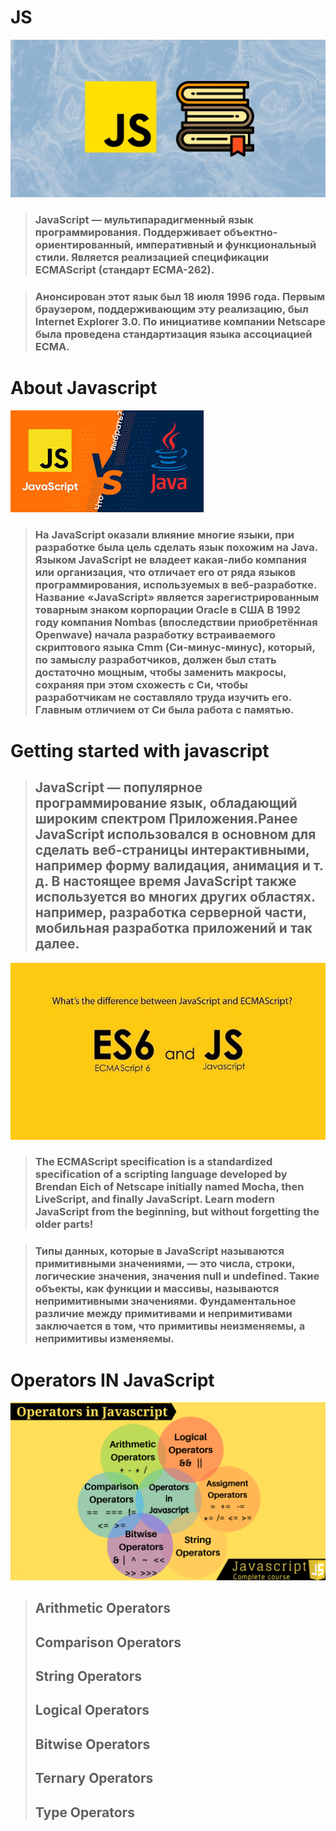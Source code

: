 # JS
![Alt text](./img/5aea0e4b4153ef80c37380b18a0a697e.jpg)
> ### JavaScript — мультипарадигменный язык программирования. Поддерживает объектно-ориентированный, императивный и функциональный стили. Является реализацией спецификации ECMAScript (стандарт ECMA-262).

> ### Анонсирован этот язык был 18 июля 1996 года. Первым браузером, поддерживающим эту реализацию, был Internet Explorer 3.0. По инициативе компании Netscape была проведена стандартизация языка ассоциацией ECMA.

# About Javascript 
![Alt text](./img/images.jpg)
> ### На JavaScript оказали влияние многие языки, при разработке была цель сделать язык похожим на Java. Языком JavaScript не владеет какая-либо компания или организация, что отличает его от ряда языков программирования, используемых в веб-разработке. Название «JavaScript» является зарегистрированным товарным знаком корпорации Oracle в США В 1992 году компания Nombas (впоследствии приобретённая Openwave) начала разработку встраиваемого скриптового языка Cmm (Си-минус-минус), который, по замыслу разработчиков, должен был стать достаточно мощным, чтобы заменить макросы, сохраняя при этом схожесть с Си, чтобы разработчикам не составляло труда изучить его. Главным отличием от Си была работа с памятью.

# Getting started with javascript 
>## JavaScript — популярное программирование язык, обладающий широким спектром Приложения.Ранее JavaScript использовался в основном для сделать веб-страницы интерактивными, например форму валидация, анимация и т. д. В настоящее время JavaScript также используется во многих других областях. например, разработка серверной части, мобильная разработка приложений и так далее.
![Alt text](./img/1_oOGRlsUKFH2zOUg_jD-R9w.jpg)
>### The ECMAScript specification is a standardized specification of a scripting language developed by Brendan Eich of Netscape initially named Mocha, then LiveScript, and finally JavaScript. Learn modern JavaScript from the beginning, but without forgetting the older parts!

>### Типы данных, которые в JavaScript называются примитивными значениями, — это числа, строки, логические значения, значения null и undefined. Такие объекты, как функции и массивы, называются непримитивными значениями. Фундаментальное различие между примитивами и непримитивами заключается в том, что примитивы неизменяемы, а непримитивы изменяемы.

# Operators IN JavaScript
![Alt text](./img/3-4.png)
>## Arithmetic Operators
>## Comparison Operators
>## String Operators
>## Logical Operators
>## Bitwise Operators
>## Ternary Operators
>## Type Operators